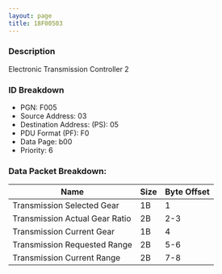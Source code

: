 ```yaml
---
layout: page
title: 18F00503
---
```


### Description

Electronic Transmission Controller 2

### ID Breakdown
<ul>
 <li>PGN: F005</li>
 <li>Source Address: 03</li>
 <li>Destination Address: (PS): 05</li>
 <li>PDU Format (PF): F0</li>
 <li>Data Page: b00</li>
 <li>Priority: 6</li>
</ul>

### Data Packet Breakdown:

| Name | Size | Byte Offset |
| ---- | ---- | ----------- |
| Transmission Selected Gear | 1B | 1 |
| Transmission Actual Gear Ratio | 2B | 2-3 |
| Transmission Current Gear | 1B | 4 |
| Transmission Requested Range | 2B | 5-6 |
| Transmission Current Range | 2B | 7-8 |
